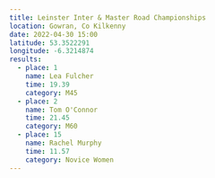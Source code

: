 ```yaml
---
title: Leinster Inter & Master Road Championships
location: Gowran, Co Kilkenny
date: 2022-04-30 15:00
latitude: 53.3522291
longitude: -6.3214874
results:
  - place: 1
    name: Lea Fulcher
    time: 19.39
    category: M45
  - place: 2
    name: Tom O'Connor
    time: 21.45
    category: M60
  - place: 15
    name: Rachel Murphy
    time: 11.57
    category: Novice Women
---
```

